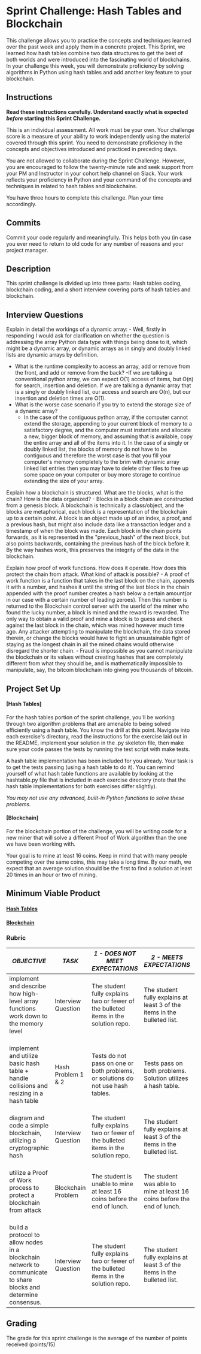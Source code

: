 # Sprint Challenge: Hash Tables and Blockchain

This challenge allows you to practice the concepts and techniques learned over the past week and apply them in a concrete project. This Sprint, we learned how hash tables combine two data structures to get the best of both worlds and were introduced into the fascinating world of blockchains. In your challenge this week, you will demonstrate proficiency by solving algorithms in Python using hash tables and add another key feature to your blockchain.

## Instructions

**Read these instructions carefully. Understand exactly what is expected _before_ starting this Sprint Challenge.**

This is an individual assessment. All work must be your own. Your challenge score is a measure of your ability to work independently using the material covered through this sprint. You need to demonstrate proficiency in the concepts and objectives introduced and practiced in preceding days.

You are not allowed to collaborate during the Sprint Challenge. However, you are encouraged to follow the twenty-minute rule and seek support from your PM and Instructor in your cohort help channel on Slack. Your work reflects your proficiency in Python and your command of the concepts and techniques in related to hash tables and blockchains.

You have three hours to complete this challenge. Plan your time accordingly.

## Commits

Commit your code regularly and meaningfully. This helps both you (in case you ever need to return to old code for any number of reasons and your project manager.

## Description

This sprint challenge is divided up into three parts:  Hash tables coding, blockchain coding, and a short interview covering parts of hash tables and blockchain.

## Interview Questions

Explain in detail the workings of a dynamic array:
    - Well, firstly in responding I would ask for clarification on whether the question is addressing the array Python data type with things being done to it, which might be a dynamic array, or dynamic arrays as in singly and doubly linked lists are dynamic arrays by definition. 
* What is the runtime complexity to access an array, add or remove from the front, and add or remove from the back?
    -If we are talking a conventional python array, we can expect O(1) access of items, but O(n) for search, insertion and deletion. If we are talking a dynamic array that is a singly or doubly linked list, our access and search are O(n), but our insertion and deletion times are O(1).
* What is the worse case scenario if you try to extend the storage size of a dynamic array?
    - In the case of the contiguous python array, if the computer cannot extend the storage, appending to your current block of memory to a satisfactory degree, and the computer must instantiate and allocate a new, bigger block of memory, and assuming that is available, copy the entire array and all of the items into it.  In the case of a singly or doubly linked list, the blocks of memory do not have to be contiguous and therefore the worst case is that you fill your computer's memory completely to the brim with dynamic array linked list entries then you may have to delete other files to free up some space on your computer or buy more storage to continue extending the size of your array.

Explain how a blockchain is structured. What are the blocks, what is the chain? How is the data organized?
    - Blocks in a block chain are constructed from a genesis block.  A blockchain is technically a class/object, and the blocks are metaphorical, each block is a representation of the blockchain up to a certain point.  A block is an object made up of an index, a proof, and a previous hash, but might also include data like a transaction ledger and a timestamp of when the block was made.  Each block in the chain points forwards, as it is represented in the "previous_hash" of the next block, but also points backwards, containing the previous hash of the block before it.  By the way hashes work, this preserves the integrity of the data in the blockchain. 
 
Explain how proof of work functions. How does it operate. How does this protect the chain from attack. What kind of attack is possible?
    - A proof of work function is a function that takes in the last block on the chain, appends it with a number, and hashes it until the string of the last block in the chain appended with the proof number creates a hash below a certain amount(or in our case with a certain number of leading zeroes).  Then this number is returned to the Blockchain control server with the userId of the miner who found the lucky number, a block is mined and the reward is rewarded.  The only way to obtain a valid proof and mine a block is to guess and check against the last block in the chain, which was mined however much time ago.  Any attacker attempting to manipulate the blockchain, the data stored therein, or change the blocks would have to fight an unsustainable fight of staying as the longest chain in all the mined chains would otherwise disregard the shorter chain.
    - Fraud is impossible as you cannot manipulate the blockchain or its values without creating hashes that are completely different from what they should be, and is mathematically impossible to manipulate, say, the bitcoin blockchain into giving you thousands of bitcoin.

## Project Set Up

#### [Hash Tables]

For the hash tables portion of the sprint challenge, you'll be working through two algorithm problems that are amenable to being solved efficiently using a hash table. You know the drill at this point. Navigate into each exercise's directory, read the instructions for the exercise laid out in the README, implement your solution in the .py skeleton file, then make sure your code passes the tests by running the test script with make tests.

A hash table implementation has been included for you already. Your task is to get the tests passing (using a hash table to do it). You can remind yourself of what hash table functions are available by looking at the hashtable.py file that is included in each exercise directory (note that the hash table implementations for both exercises differ slightly).

*You may not use any advanced, built-in Python functions to solve these problems.*

#### [Blockchain]

For the blockchain portion of the challenge, you will be writing code for a new miner that will solve a different Proof of Work algorithm than the one we have been working with.

Your goal is to mine at least 16 coins.  Keep in mind that with many people competing over the same coins, this may take a long time.  By our math, we expect that an average solution should be the first to find a solution at least 20 times in an hour or two of mining.  

## Minimum Viable Product

#### [Hash Tables](https://github.com/LambdaSchool/Sprint-Challenge--Hash-BC/tree/master/hashtables)

#### [Blockchain](https://github.com/LambdaSchool/Sprint-Challenge--Hash-BC/tree/master/blockchain)


### Rubric

| *OBJECTIVE*                                                                                                     | *TASK*             | *1 - DOES NOT MEET EXPECTATIONS*                                                                                            | *2 - MEETS EXPECTATIONS*                                                                                                       | *3 - EXCEEDS EXPECTATIONS                                                                                                                             |
|-----------------------------------------------------------------------------------------------------------------|--------------------|-----------------------------------------------------------------------------------------------------------------------------|--------------------------------------------------------------------------------------------------------------------------------|-------------------------------------------------------------------------------------------------------------------------------------------------------|
| implement and describe how high-level array functions work down to the memory level                             | Interview Question | The student fully explains two or fewer of the bulleted items in the solution repo\. | The student fully explains at least 3 of the items in the bulleted list\.                                | The student fully explains 4 or more items from the bulleted list\.           |
| implement and utilize basic hash table + handle collisions and resizing in a hash table                         | Hash Problem 1 & 2 | Tests do not pass on one or both problems, or solutions do not use hash tables.                                             | Tests pass on both problems.  Solution utilizes a hash table.                                                                  | Tests pass on on both problems with solutions utilizing hash tables, linear runtime complexity, no flake8 complaints.                                 |
| diagram and code a simple blockchain, utilizing a cryptographic hash                                            | Interview Question | The student fully explains two or fewer of the bulleted items in the solution repo\. | The student fully explains at least 3 of the items in the bulleted list\.                                | The student fully explains 4 or more items from the bulleted list\.           |
| utilize a Proof of Work process to protect a blockchain from attack                                             | Blockchain Problem | The student is unable to mine at least 16 coins before the end of lunch.                                                               | The student was able to mine at least 16 coins before the end of lunch.                                                                   | The student presented a unique solution that was able to mine more than 1000 coins before the end of lunch.                                            |
| build a protocol to allow nodes in a blockchain network to communicate to share blocks and determine consensus. | Interview Question | The student fully explains two or fewer of the bulleted items in the solution repo\. | The student fully explains at least 3 of the items in the bulleted list\.                                | The student fully explains 4 or more items from the bulleted list\.           |

## Grading
The grade for this sprint challenge is the average of the number of points received (points/15)
